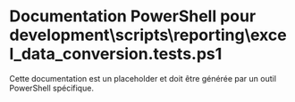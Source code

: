 # Documentation PowerShell pour development\scripts\reporting\excel_data_conversion.tests.ps1

Cette documentation est un placeholder et doit être générée par un outil PowerShell spécifique.
